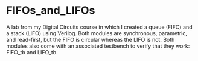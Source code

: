 # FIFOs_and_LIFOs
A lab from my Digital Circuits course in which I created a queue (FIFO) and a stack (LIFO) using Verilog. Both modules are synchronous, parametric, and read-first, but the FIFO is circular whereas the LIFO is not. Both modules also come with an associated testbench to verify that they work: FIFO_tb and LIFO_tb.

